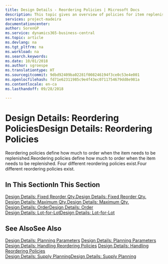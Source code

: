 ```yaml
---
title: Design Details - Reordering Policies | Microsoft Docs
description: This topic gives an overview of policies for item replenishment.
services: project-madeira
documentationcenter: 
author: SorenGP
ms.service: dynamics365-business-central
ms.topic: article
ms.devlang: na
ms.tgt_pltfrm: na
ms.workload: na
ms.search.keywords: 
ms.date: 10/01/2018
ms.author: sgroespe
ms.translationtype: HT
ms.sourcegitcommit: 9dbd92409ba02281f008246194f3ce0c53e4e001
ms.openlocfilehash: fd71e62311985c9e4f43ec0711754679dd8e981a
ms.contentlocale: en-ca
ms.lasthandoff: 09/28/2018

---
```

# <a name="design-details-reordering-policies"></a><span data-ttu-id="37c0c-103">Design Details: Reordering Policies</span><span class="sxs-lookup"><span data-stu-id="37c0c-103">Design Details: Reordering Policies</span></span>
<span data-ttu-id="37c0c-104">Reordering policies define how much to order when the item needs to be replenished.</span><span class="sxs-lookup"><span data-stu-id="37c0c-104">Reordering policies define how much to order when the item needs to be replenished.</span></span> <span data-ttu-id="37c0c-105">Four different reordering policies exist.</span><span class="sxs-lookup"><span data-stu-id="37c0c-105">Four different reordering policies exist.</span></span>  

## <a name="in-this-section"></a><span data-ttu-id="37c0c-106">In This Section</span><span class="sxs-lookup"><span data-stu-id="37c0c-106">In This Section</span></span>  
[<span data-ttu-id="37c0c-107">Design Details: Fixed Reorder Qty.</span><span class="sxs-lookup"><span data-stu-id="37c0c-107">Design Details: Fixed Reorder Qty.</span></span>](design-details-fixed-reorder-qty.md)  
[<span data-ttu-id="37c0c-108">Design Details: Maximum Qty.</span><span class="sxs-lookup"><span data-stu-id="37c0c-108">Design Details: Maximum Qty.</span></span>](design-details-maximum-qty.md)  
[<span data-ttu-id="37c0c-109">Design Details: Order</span><span class="sxs-lookup"><span data-stu-id="37c0c-109">Design Details: Order</span></span>](design-details-order.md)  
[<span data-ttu-id="37c0c-110">Design Details: Lot-for-Lot</span><span class="sxs-lookup"><span data-stu-id="37c0c-110">Design Details: Lot-for-Lot</span></span>](design-details-lot-for-lot.md)  

## <a name="see-also"></a><span data-ttu-id="37c0c-111">See Also</span><span class="sxs-lookup"><span data-stu-id="37c0c-111">See Also</span></span>  
<span data-ttu-id="37c0c-112">[Design Details: Planning Parameters](design-details-planning-parameters.md) </span><span class="sxs-lookup"><span data-stu-id="37c0c-112">[Design Details: Planning Parameters](design-details-planning-parameters.md) </span></span>  
<span data-ttu-id="37c0c-113">[Design Details: Handling Reordering Policies](design-details-handling-reordering-policies.md) </span><span class="sxs-lookup"><span data-stu-id="37c0c-113">[Design Details: Handling Reordering Policies](design-details-handling-reordering-policies.md) </span></span>  
[<span data-ttu-id="37c0c-114">Design Details: Supply Planning</span><span class="sxs-lookup"><span data-stu-id="37c0c-114">Design Details: Supply Planning</span></span>](design-details-supply-planning.md)

